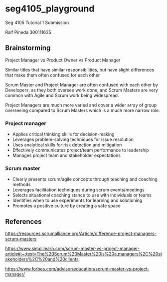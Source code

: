 # seg4105_playground
Seg 4105
Tutorial 1 Submission

Ralf Pineda 
300111635

## Brainstorming

Project Manager vs Product Owner vs Product Manager

Similar titles that have similar responsibilities, but have slight differences that make them often confused for each other

Scrum Master and Project Manager are often confused with each other by Developers, as they both oversee work done, and Scrum Masters are very common with Agile and Scrum work being widespread.

Project Managers are much more varied and cover a wider array of group overseeing compared to Scrum Masters which is a much more narrow role.

### Project manager
- Applies critical thinking skills for decision-making
- Leverages problem-solving techniques for issue resolution
- Uses analytical skills for risk detection and mitigation
- Effectively communicates project/team performance to leadership
- Manages project team and stakeholder expectations

### Scrum master
- Clearly presents scrum/agile concepts through teaching and coaching methods
- Leverages facilitation techniques during scrum events/meetings
- Selects situational coaching stance to use with individuals or teams
- Identifies when to use experiments for learning and solutioning
- Promotes a positive culture by creating a safe space

## References

https://resources.scrumalliance.org/Article/difference-project-managers-scrum-masters

https://www.simplilearn.com/scrum-master-vs-project-manager-article#:~:text=The%20Scrum%20Master%20is%20a,managers%2C%20stakeholders%2C%20and%20clients.

https://www.forbes.com/advisor/education/scrum-master-vs-project-manager/